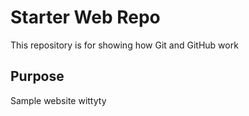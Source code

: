 # Starter Web Repo

This repository is for showing how Git and GitHub work

## Purpose

Sample website wittyty